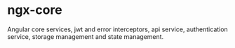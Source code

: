 # ngx-core
Angular core services, jwt and error interceptors, api service, authentication service, storage management and state management.
